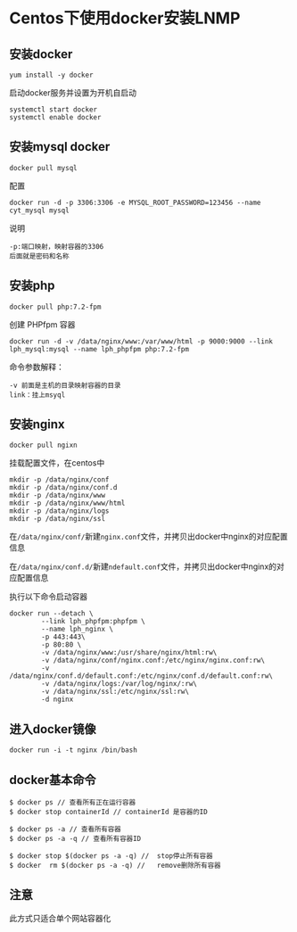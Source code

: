 # Centos下使用docker安装LNMP


## 安装docker

```yum install -y docker```

启动docker服务并设置为开机自启动

```
systemctl start docker
systemctl enable docker
```

## 安装mysql docker

```docker pull mysql```

配置

```docker run -d -p 3306:3306 -e MYSQL_ROOT_PASSWORD=123456 --name cyt_mysql mysql```

说明

```
-p:端口映射，映射容器的3306
后面就是密码和名称
```


## 安装php

```docker pull php:7.2-fpm```

创建 PHPfpm 容器

```
docker run -d -v /data/nginx/www:/var/www/html -p 9000:9000 --link lph_mysql:mysql --name lph_phpfpm php:7.2-fpm 
```
命令参数解释：
```
-v 前面是主机的目录映射容器的目录
link：挂上msyql
```



## 安装nginx 

```docker pull ngixn```

挂载配置文件，在centos中

```
mkdir -p /data/nginx/conf
mkdir -p /data/nginx/conf.d
mkdir -p /data/nginx/www
mkdir -p /data/nginx/www/html
mkdir -p /data/nginx/logs
mkdir -p /data/nginx/ssl
```

在```/data/nginx/conf/```新建```nginx.conf```文件，并拷贝出docker中nginx的对应配置信息

在```/data/nginx/conf.d/```新建```ndefault.conf```文件，并拷贝出docker中nginx的对应配置信息


执行以下命令启动容器

```
docker run --detach \
        --link lph_phpfpm:phpfpm \
        --name lph_nginx \
        -p 443:443\
        -p 80:80 \
        -v /data/nginx/www:/usr/share/nginx/html:rw\
        -v /data/nginx/conf/nginx.conf:/etc/nginx/nginx.conf:rw\
        -v /data/nginx/conf.d/default.conf:/etc/nginx/conf.d/default.conf:rw\
        -v /data/nginx/logs:/var/log/nginx/:rw\
        -v /data/nginx/ssl:/etc/nginx/ssl:rw\
        -d nginx
```

## 进入docker镜像

```docker run -i -t nginx /bin/bash```

## docker基本命令

```
$ docker ps // 查看所有正在运行容器
$ docker stop containerId // containerId 是容器的ID

$ docker ps -a // 查看所有容器
$ docker ps -a -q // 查看所有容器ID

$ docker stop $(docker ps -a -q) //  stop停止所有容器
$ docker  rm $(docker ps -a -q) //   remove删除所有容器

```

## 注意

此方式只适合单个网站容器化
